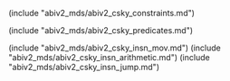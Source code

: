 
(include "abiv2_mds/abiv2_csky_constraints.md")

(include "abiv2_mds/abiv2_csky_predicates.md")

(include "abiv2_mds/abiv2_csky_insn_mov.md")
(include "abiv2_mds/abiv2_csky_insn_arithmetic.md")
(include "abiv2_mds/abiv2_csky_insn_jump.md")
